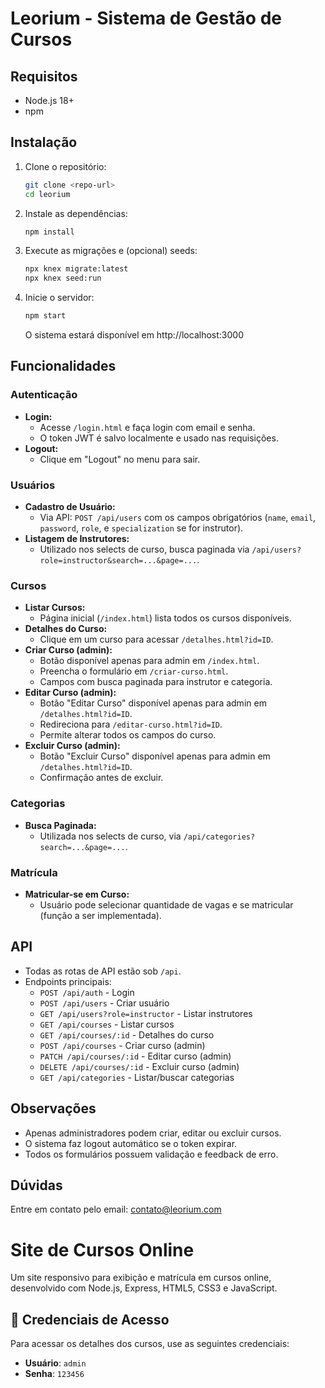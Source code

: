 # Leorium - Sistema de Gestão de Cursos

## Requisitos

- Node.js 18+
- npm

## Instalação

1. Clone o repositório:
   ```bash
   git clone <repo-url>
   cd leorium
   ```
2. Instale as dependências:
   ```bash
   npm install
   ```
3. Execute as migrações e (opcional) seeds:
   ```bash
   npx knex migrate:latest
   npx knex seed:run
   ```
4. Inicie o servidor:
   ```bash
   npm start
   ```
   O sistema estará disponível em http://localhost:3000

## Funcionalidades

### Autenticação

- **Login:**
  - Acesse `/login.html` e faça login com email e senha.
  - O token JWT é salvo localmente e usado nas requisições.
- **Logout:**
  - Clique em "Logout" no menu para sair.

### Usuários

- **Cadastro de Usuário:**
  - Via API: `POST /api/users` com os campos obrigatórios (`name`, `email`, `password`, `role`, e `specialization` se for instrutor).
- **Listagem de Instrutores:**
  - Utilizado nos selects de curso, busca paginada via `/api/users?role=instructor&search=...&page=...`.

### Cursos

- **Listar Cursos:**
  - Página inicial (`/index.html`) lista todos os cursos disponíveis.
- **Detalhes do Curso:**
  - Clique em um curso para acessar `/detalhes.html?id=ID`.
- **Criar Curso (admin):**
  - Botão disponível apenas para admin em `/index.html`.
  - Preencha o formulário em `/criar-curso.html`.
  - Campos com busca paginada para instrutor e categoria.
- **Editar Curso (admin):**
  - Botão "Editar Curso" disponível apenas para admin em `/detalhes.html?id=ID`.
  - Redireciona para `/editar-curso.html?id=ID`.
  - Permite alterar todos os campos do curso.
- **Excluir Curso (admin):**
  - Botão "Excluir Curso" disponível apenas para admin em `/detalhes.html?id=ID`.
  - Confirmação antes de excluir.

### Categorias

- **Busca Paginada:**
  - Utilizada nos selects de curso, via `/api/categories?search=...&page=...`.

### Matrícula

- **Matricular-se em Curso:**
  - Usuário pode selecionar quantidade de vagas e se matricular (função a ser implementada).

## API

- Todas as rotas de API estão sob `/api`.
- Endpoints principais:
  - `POST /api/auth` - Login
  - `POST /api/users` - Criar usuário
  - `GET /api/users?role=instructor` - Listar instrutores
  - `GET /api/courses` - Listar cursos
  - `GET /api/courses/:id` - Detalhes do curso
  - `POST /api/courses` - Criar curso (admin)
  - `PATCH /api/courses/:id` - Editar curso (admin)
  - `DELETE /api/courses/:id` - Excluir curso (admin)
  - `GET /api/categories` - Listar/buscar categorias

## Observações

- Apenas administradores podem criar, editar ou excluir cursos.
- O sistema faz logout automático se o token expirar.
- Todos os formulários possuem validação e feedback de erro.

## Dúvidas

Entre em contato pelo email: contato@leorium.com

# Site de Cursos Online

Um site responsivo para exibição e matrícula em cursos online, desenvolvido com Node.js, Express, HTML5, CSS3 e JavaScript.

## 👤 Credenciais de Acesso

Para acessar os detalhes dos cursos, use as seguintes credenciais:

- **Usuário**: `admin`
- **Senha**: `123456`
